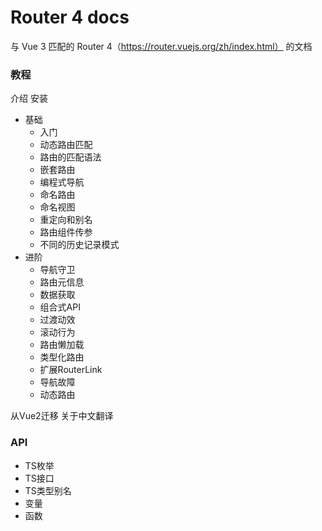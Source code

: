 # Router 4 docs
与 Vue 3 匹配的 Router 4（https://router.vuejs.org/zh/index.html） 的文档

### 教程
介绍
安装

- 基础
    - 入门
    - 动态路由匹配
    - 路由的匹配语法
    - 嵌套路由
    - 编程式导航
    - 命名路由
    - 命名视图
    - 重定向和别名
    - 路由组件传参
    - 不同的历史记录模式
- 进阶
    - 导航守卫
    - 路由元信息
    - 数据获取
    - 组合式API
    - 过渡动效
    - 滚动行为
    - 路由懒加载
    - 类型化路由
    - 扩展RouterLink
    - 导航故障
    - 动态路由

从Vue2迁移
关于中文翻译
### API
- TS枚举
- TS接口
- TS类型别名
- 变量
- 函数